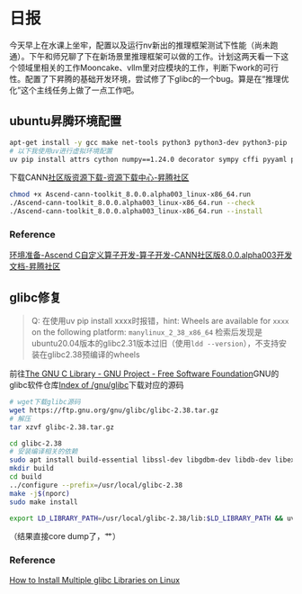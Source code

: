# 日报

今天早上在水课上坐牢，配置以及运行nv新出的推理框架测试下性能（尚未跑通）。下午和师兄聊了下在新场景里推理框架可以做的工作。计划这两天看一下这个领域里相关的工作Mooncake、vllm里对应模块的工作，判断下work的可行性。配置了下昇腾的基础开发环境，尝试修了下glibc的一个bug。算是在“推理优化”这个主线任务上做了一点工作吧。

## ubuntu昇腾环境配置
```bash
apt-get install -y gcc make net-tools python3 python3-dev python3-pip
# 以下我使用uv进行虚拟环境配置
uv pip install attrs cython numpy==1.24.0 decorator sympy cffi pyyaml pathlib2 psutil protobuf==3.20 scipy requests absl-py

```

下载CANN[社区版资源下载-资源下载中心-昇腾社区](https://www.hiascend.com/developer/download/community/result?module=cann&cann=8.0.0.alpha003)

```bash
chmod +x Ascend-cann-toolkit_8.0.0.alpha003_linux-x86_64.run
./Ascend-cann-toolkit_8.0.0.alpha003_linux-x86_64.run --check
./Ascend-cann-toolkit_8.0.0.alpha003_linux-x86_64.run --install
```

### Reference
[环境准备-Ascend C自定义算子开发-算子开发-CANN社区版8.0.0.alpha003开发文档-昇腾社区](https://www.hiascend.com/document/detail/zh/CANNCommunityEdition/800alpha003/devguide/opdevg/ascendcopdevg/atlas_ascendc_10_0002.html)


## glibc修复
> Q: 在使用uv pip install xxxx时报错，hint: Wheels are available for `xxxx` on the following platform: `manylinux_2_38_x86_64`
检索后发现是ubuntu20.04版本的glibc2.31版本过旧（使用`ldd --version`），不支持安装在glibc2.38预编译的wheels

前往[The GNU C Library - GNU Project - Free Software Foundation](https://www.gnu.org/software/libc/)GNU的glibc软件仓库[Index of /gnu/glibc](https://ftp.gnu.org/gnu/glibc/)下载对应的源码


```bash
# wget下载glibc源码
wget https://ftp.gnu.org/gnu/glibc/glibc-2.38.tar.gz
# 解压
tar xzvf glibc-2.38.tar.gz
```

```bash
cd glibc-2.38
# 安装编译相关的依赖
sudo apt install build-essential libssl-dev libgdbm-dev libdb-dev libexpat-dev libncurses5-dev libbz2-dev zlib1g-dev gawk bison
mkdir build
cd build
../configure --prefix=/usr/local/glibc-2.38
make -j$(nporc)
sudo make install
```

```bash
export LD_LIBRARY_PATH=/usr/local/glibc-2.38/lib:$LD_LIBRARY_PATH && uv pip install xxx 
```

（结果直接core dump了，艹）

### Reference
[How to Install Multiple glibc Libraries on Linux](https://www.tecmint.com/install-multiple-glibc-libraries-linux/)
